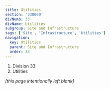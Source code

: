 ```yaml
---
title: Utilities
section: '330000'
divNumb: 33
divName: Utilities
subgroup: Site and Infrastructure
tags: ['Site', 'Infrastructure', 'Utilities']
navigation:
  key: Utilities
  parent: Site and Infrastructure
  order: 33
---
```


   1. Division 33
   1. Utilities

*[this page intentionally left blank]*

